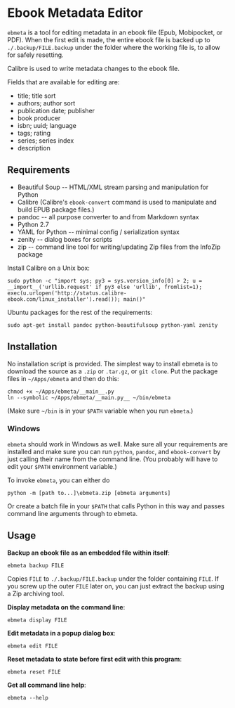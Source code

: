 # Ebook Metadata Editor


`ebmeta` is a tool for editing metadata in an ebook file (Epub,
Mobipocket, or PDF). When the first edit is made, the entire ebook file
is backed up to `./.backup/FILE.backup` under the folder where the
working file is, to allow for safely resetting.

Calibre is used to write metadata changes to the ebook file.

Fields that are available for editing are:

* title; title sort
* authors; author sort
* publication date; publisher
* book producer
* isbn; uuid; language
* tags; rating
* series; series index
* description


## Requirements


* Beautiful Soup -- HTML/XML stream parsing and manipulation for Python
* Calibre (Calibre's `ebook-convert` command is used to manipulate and
  build EPUB package files.)
* pandoc -- all purpose converter to and from Markdown syntax
* Python 2.7
* YAML for Python -- minimal config / serialization syntax
* zenity -- dialog boxes for scripts
* zip -- command line tool for writing/updating Zip files from the
  InfoZip package

Install Calibre on a Unix box:

    sudo python -c "import sys; py3 = sys.version_info[0] > 2; u = __import__('urllib.request' if py3 else 'urllib', fromlist=1); exec(u.urlopen('http://status.calibre-ebook.com/linux_installer').read()); main()"

Ubuntu packages for the rest of the requirements:

    sudo apt-get install pandoc python-beautifulsoup python-yaml zenity


## Installation


No installation script is provided. The simplest way to install ebmeta
is to download the source as a `.zip` or `.tar.gz`, or `git clone`. Put
the package files in `~/Apps/ebmeta` and then do this:

    chmod +x ~/Apps/ebmeta/__main__.py
    ln --symbolic ~/Apps/ebmeta/__main.py__ ~/bin/ebmeta

(Make sure `~/bin` is in your `$PATH` variable when you run `ebmeta`.)


### Windows


`ebmeta` should work in Windows as well. Make sure all your requirements
are installed and make sure you can run `python`, `pandoc`, and
`ebook-convert` by just calling their name from the command line. (You
probably will have to edit your `$PATH` environment variable.)

To invoke `ebmeta`, you can either do

    python -m [path to...]\ebmeta.zip [ebmeta arguments]

Or create a batch file in your `$PATH` that calls Python in this way and
passes command line arguments through to ebmeta.


## Usage


**Backup an ebook file as an embedded file within itself**:

    ebmeta backup FILE

Copies `FILE` to `./.backup/FILE.backup` under the folder containing
`FILE`. If you screw up the outer `FILE` later on, you can just extract
the backup using a Zip archiving tool.

**Display metadata on the command line**:

    ebmeta display FILE

**Edit metadata in a popup dialog box**:

    ebmeta edit FILE

**Reset metadata to state before first edit with this program**:

    ebmeta reset FILE

**Get all command line help**:

    ebmeta --help
